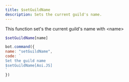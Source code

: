 ```yaml
---
title: $setGuildName
description: Sets the current guild's name.
---
```


This function set's the current guild's name with &lt;name&gt;

```php
$setGuildName[name]
```

```javascript
bot.command({
name: "setGuildName",
code: `
Set the guild name
$setGuildName[Aoi.JS]
`
})
```

